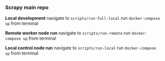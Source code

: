 ### Scrapy main repo ###

**Local development**
navigate to `scripts/run-full-local` run `docker-compose up` from terminal

**Remote worker node run**
navigate to `scripts/run-remote` run `docker-compose up` from terminal

**Local control node run**
navigate to `scripts/run-local` run `docker-compose up` from terminal
